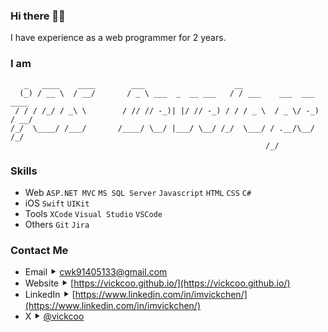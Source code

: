 ### Hi there 👋🏻
I have experience as a web programmer for 2 years.


### I am
```
   _   ____    ____        ___                    __                       
  (_) / __ \  / __/       / _ \ ___  _  __ ___   / / ___    ___  ___   ____
 / / / /_/ / _\ \        / // // -_)| |/ // -_) / / / _ \  / _ \/ -_) / __/
/_/  \____/ /___/       /____/ \__/ |___/ \__/ /_/  \___/ / .__/\__/ /_/   
                                                         /_/               
```

### Skills
* Web `ASP.NET MVC` `MS SQL Server` `Javascript` `HTML` `CSS` `C#`
* iOS `Swift` `UIKit`
* Tools `XCode` `Visual Studio` `VSCode`
* Others `Git` `Jira`

### Contact Me
* Email ⯈ [cwk91405133@gmail.com](mailto:cwk91405133@gmail.com)
* Website ⯈ [https://vickcoo.github.io/](https://vickcoo.github.io/)
* LinkedIn ⯈ [https://www.linkedin.com/in/imvickchen/](https://www.linkedin.com/in/imvickchen/)
* X ⯈ [@vickcoo](https://twitter.com/vickcoo)


<!--
**imvick/imvick** is a ✨ _special_ ✨ repository because its `README.md` (this file) appears on your GitHub profile.

Here are some ideas to get you started:

- 🔭 I’m currently working on ...
- 🌱 I’m currently learning ...
- 👯 I’m looking to collaborate on ...
- 🤔 I’m looking for help with ...
- 💬 Ask me about ...
- 📫 How to reach me: ...
- 😄 Pronouns: ...
- ⚡ Fun fact: ...
-->
